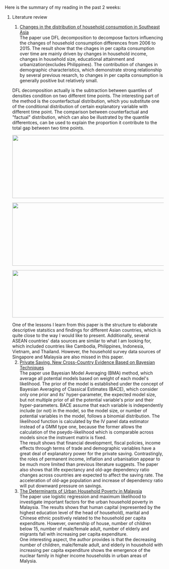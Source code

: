 Here is the summary of my reading in the past 2 weeks:

1. Literature review
   1. [Changes in the distribution of household consumption in Southeast Asia](https://link.springer.com/article/10.1007/s10644-018-9236-7)<br/>
   The paper use DFL decomposition to decompose factors influencing the changes of household consumption differences from 2006 to 2015. 
   The result show that the chages in per capita consumption over time are mainly driven by changes in household income, changes in household size, educational attainment and urbanization(excludes Philippines). The contribution of changes in demographic characteristics, which demonstrate strong relationship by several previous resarch, to changes in per capita consumption is generally positive but relatively small.<br/>
   
   DFL decomposition actually is the subtraction between quantiles of densities condition on two different time points. The interesting part of the method is the counterfactual distribution, which you substitute one of the conditional distribution of certain explanatory variable with different time point. The comparison between counterfactual and "factual" distribution, which can also be illustrated by the quantile differentces, can be used to explain the proportion it contribute to the total gap between two time points.
   <p align="center">
   <img src="https://drive.google.com/uc?export=view&id=1k3rY6G2GRdAN7koBol4ZKu5R2XhzINKo" width="800" height="200"></p>
   <p align="center">
   <img src="https://drive.google.com/uc?export=view&id=1GXcibG0lmstAQJrPLEag-jbjFP4IbGNE" width="800" height="200"></p>
   <p align="center">
   <img src="https://drive.google.com/uc?export=view&id=1hOP_11VV-YQJB1oFr0s3eUwP-PjG-F6F" width="800" height="150"></p>
   One of the lessons I learn from this paper is the structure to elaborate descriptive statsitics and findings for different Asian countries, which is quite close to the way I would like to present. Additionally, several ASEAN countries' data sources are similar to what I am looking for, which included countries like Cambodia, Philippines, Indonesia, Vietnam, and Thailand. However, the household survey data sources of Singapore and Malaysia are also missed in this paper.
   
   2. [Private Saving. New Cross-Country Evidence Based on Bayesian Techniques](https://repositorio.bde.es/handle/123456789/7302?locale=en)<br/>
   The paper use Bayesian Model Averaging (BMA) method, which average all potential models based on weight of each model's likelihood. 
   The prior of the model is established under the concept of Bayesian Averaging of Classical Estimates (BACE), which consider only one prior and its' hyper-parameter, the expected model size, but not multiple prior of all the potential variable's prior and their hyper-parameters.
   BACE assume that each variable is independently include (or not) in the model, so the model size, or number of potential variables in the model, follows a binomial distribution.
   The likelihood function is calculated by the IV panel data estimator instead of a GMM type one, because the former allows the calculation of the pseydo-likelihood which is comparable across models since the instruent matrix is fixed.<br/>
   The result shows that financial development, fiscal policies, income effects through terms of trade and demographic variables have a great deal of explanatory power for the private saving.
   Contrastingly, the roles of permanent income, inflation and urbanisation appear to be much more limited than previous literature suggests. 
   The paper also shows that life expectancy and old-age dependency ratio changes across countries are expected to affect the saving rate. The acceleration of old-age population and increase of dependency ratio will put downward pressure on savings.
   3. [The Determinants of Urban Household Poverty in Malaysia](https://www.researchgate.net/publication/26619180_The_Determinants_of_Urban_Household_Poverty_in_Malaysia)<br/>
   The paper use logistic regression and maximum likelihood to investigate important factors for the urban household poverty in Malaysia. The results shows that human capital (represented by the highest education level of the head of household), marital and Chinese ethnic positively related to the household per capita expenditure. However, ownership of house, number of children below 15, number of male/female adult, number of elderly and migrants fall with increasing per capita expenditure. <br/>
   One interesting aspect, the author provides is that the decreasing number of children, male/female adult, and elderly in household with increasing per capita expenditure shows the emergence of the nuclear family in higher income households in urban areas of Malysia.
   
   

